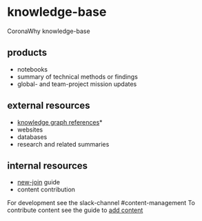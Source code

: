 # knowledge-base
CoronaWhy knowledge-base


## products
* notebooks
* summary of technical methods or findings
* global- and team-project mission updates

## external resources
* [knowledge graph references](external/knowledge_graph_references.md)*
* websites
* databases
* research and related summaries

## internal resources
* [new-join](internal/new_join.md) guide
* content contribution


For development see the slack-channel \#content-management
To contribute content see the guide to [add content](internal/add_content.md)
